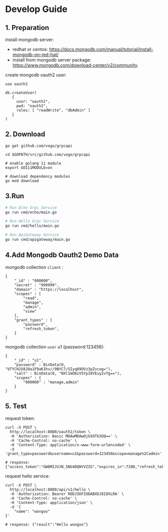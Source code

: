 # Develop Guide

## 1. Preparation

install mongodb server: 
- redhat or centos: https://docs.mongodb.com/manual/tutorial/install-mongodb-on-red-hat/
- install from mongodb server package: https://www.mongodb.com/download-center/v2/community.

create mongodb oauth2 user:
```
use oauth2

db.createUser(
   {
     user: "oauth2",
     pwd: "oauth2",
     roles: [ "readWrite", "dbAdmin" ]
   }
)
```

## 2. Download 

```
go get github.com/vogo/grpcapi

cd $GOPATH/src/github.com/vogo/grpcapi

# enable golang 11 module
export GO111MODULE=on

# download dependency modules
go mod download
```

## 3.Run 

```bash
# Run Echo Grpc Service
go run cmd/echo/main.go

# Run Hello Grpc Service
go run cmd/hello/main.go

# Run ApiGateway Service
go run cmd/apigateway/main.go
```

## 4.Add Mongodb Oauth2 Demo Data

mongodb collection `client` :
```
{ 
    "_id" : "000000", 
    "secret" : "999999", 
    "domain" : "https://localhost", 
    "scopes" : [
        "read", 
        "manage", 
        "admin", 
        "view"
    ], 
    "grant_types" : [
        "password", 
        "refresh_token", 
    ]
}
```

mongodb collection `user` u1 (password:123456):
```
{
    "_id" : "u1",
    "password" : BinData(0, "bTYCH2X8J0a1F9aK1hv//9BYC7/SIyq89OVz3pZvcog="),
    "salt" : BinData(0, "NXl1mO6iV5YpI8YEuy2vTg=="),
    "scopes" : {
        "000000" : "manage,admin"
    }
}
```

## 5. Test

request token:
```
curl -X POST \
  http://localhost:8080/oauth2/token \
  -H 'Authorization: Basic MDAwMDAwOjk5OTk5OQ==' \
  -H 'Cache-Control: no-cache' \
  -H 'Content-Type: application/x-www-form-urlencoded' \
  -d 'grant_type=password&username=u1&password=123456&scope=manage%2Cadmin'

# response: {"access_token":"GW8MIJVJN_SNU4DQNYVZIG","expires_in":7200,"refresh_token":"1PO9OUDIU9MLSTCXPNVGKW","scope":"manage,admin","token_type":"Bearer"}

```

request hello service:
```
curl -X POST \
  http://localhost:8080/api/v1/hello \
  -H 'Authorization: Bearer RODJIKFIODABXDJ8I8VLRA' \
  -H 'Cache-Control: no-cache' \
  -H 'Content-Type: application/json' \
  -d '{
	"name": "wongoo"
}'

# response: {"result":"Hello wongoo"}
```


